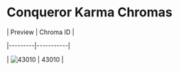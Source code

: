 # Conqueror Karma Chromas


| Preview | Chroma ID |

|---------|-----------|

| ![43010](https://raw.communitydragon.org/latest/plugins/rcp-be-lol-game-data/global/default/v1/champion-chroma-images/43/43010.png) | 43010 |